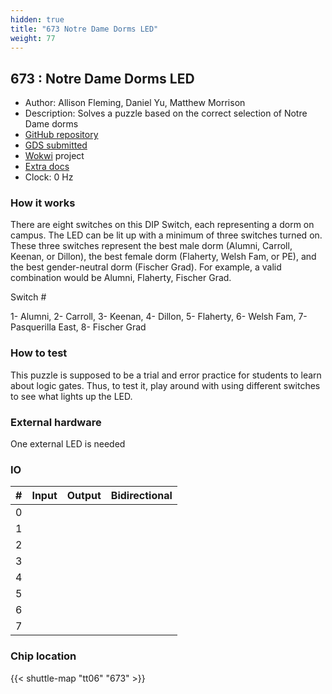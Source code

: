 ```yaml
---
hidden: true
title: "673 Notre Dame Dorms LED"
weight: 77
---
```


## 673 : Notre Dame Dorms LED

* Author: Allison Fleming, Daniel Yu, Matthew Morrison
* Description: Solves a puzzle based on the correct selection of Notre Dame dorms
* [GitHub repository](https://github.com/aflemin7/tinytapeout)
* [GDS submitted](https://github.com/aflemin7/tinytapeout/actions/runs/8756893364)
* [Wokwi](https://wokwi.com/projects/390913889347409921) project
* [Extra docs]()
* Clock: 0 Hz

<!---

This file is used to generate your project datasheet. Please fill in the information below and delete any unused
sections.

You can also include images in this folder and reference them in the markdown. Each image must be less than
512 kb in size, and the combined size of all images must be less than 1 MB.
-->


### How it works

There are eight switches on this DIP Switch, each representing a dorm on campus. The LED can be lit up with a minimum of three switches turned on. These three switches represent the best male dorm (Alumni, Carroll, Keenan, or Dillon), the best female dorm (Flaherty, Welsh Fam, or PE), and the best gender-neutral dorm (Fischer Grad). For example, a valid combination would be Alumni, Flaherty, Fischer Grad.

Switch #

1- Alumni,
2- Carroll,
3- Keenan,
4- Dillon,
5- Flaherty,
6- Welsh Fam,
7- Pasquerilla East,
8- Fischer Grad

### How to test

This puzzle is supposed to be a trial and error practice for students to learn about logic gates. Thus, to test it, play around with using different switches to see what lights up the LED.

### External hardware

One external LED is needed


### IO

| #             | Input    | Output   | Bidirectional   |
| ------------- | -------- | -------- | --------------- |
| 0 |   |   |         |
| 1 |   |   |         |
| 2 |   |   |         |
| 3 |   |   |         |
| 4 |   |   |         |
| 5 |   |   |         |
| 6 |   |   |         |
| 7 |   |   |         |


### Chip location

{{< shuttle-map "tt06" "673" >}}
